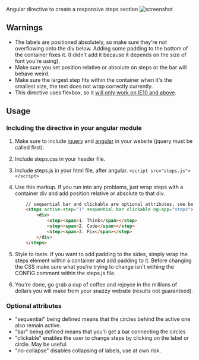 Angular directive to create a responsive steps section
![screenshot](https://github.com/RicardoAlmeidaMarques/StepsDirective/blob/master/screen.png?raw=true "screenie")
## Warnings

* The labels are positioned absolutely, so make sure they're not overflowing onto the div below. Adding some padding to the bottom of the container fixes it. (I didn't add it because it depends on the size of font you're using).
* Make sure you set position relative or absolute on steps or the bar will behave weird.
* Make sure the largest step fits within the container when it's the smallest size, the text does not wrap correctly currently.
* This directive uses flexbox, so it [will only work on IE10 and above](http://caniuse.com/#search=flexbox).

## Usage

### Including the directive in your angular module

1. Make sure to include [jquery](https://jquery.com/) and [angular](https://angularjs.org/) in your website (jquery must be called first).
2. Include steps.css in your header file.
3. Include steps.js in your html file, after angular. `<script src="steps.js"></script>`
4. Use this markup. If you run into any problems, just wrap steps with a container div and add position:relative or absolute to that div.
	
	```html
		// sequential bar and clickable are optional attributes, see below for more info. 
		<steps active-step="1" sequential bar clickable ng-app="steps">
			<div>
				<step><span>1. Think</span></step>
				<step><span>2. Code</span></step>
				<step><span>3. Fix</span></step>
			</div>
		</steps>
	```
5. Style to taste. If you want to add padding to the sides, simply wrap the steps element within a container and add padding to it. Before changing the CSS make sure what you're trying to change isn't withing the CONFIG comment within the steps.js file.
6. You're done, go grab a cup of coffee and rejoyce in the millions of dollars you will make from your snazzy website (results not guaranteed).

### Optional attributes

* "sequential" being defined means that the circles behind the active one also remain active. 
* "bar" being defined means that you'll get a bar connecting the circles
* "clickable" enables the user to change steps by clicking on the label or circle. May be useful.
* "no-collapse" disables collapsing of labels, use at own risk.